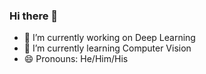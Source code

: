 ### Hi there 👋


- 🔭 I’m currently working on Deep Learning
- 🌱 I’m currently learning Computer Vision 
- 😄 Pronouns: He/Him/His


